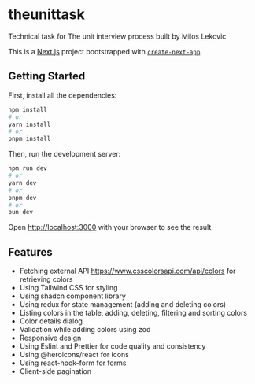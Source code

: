 # theunittask

Technical task for The unit interview process built by Milos Lekovic

This is a [Next.js](https://nextjs.org/) project bootstrapped with [`create-next-app`](https://github.com/vercel/next.js/tree/canary/packages/create-next-app).

## Getting Started

First, install all the dependencies:

```bash
npm install
# or
yarn install
# or
pnpm install
```

Then, run the development server:

```bash
npm run dev
# or
yarn dev
# or
pnpm dev
# or
bun dev
```

Open [http://localhost:3000](http://localhost:3000) with your browser to see the result.

## Features

- Fetching external API https://www.csscolorsapi.com/api/colors for retrieving colors
- Using Tailwind CSS for styling
- Using shadcn component library
- Using redux for state management (adding and deleting colors)
- Listing colors in the table, adding, deleting, filtering and sorting colors
- Color details dialog
- Validation while adding colors using zod
- Responsive design
- Using Eslint and Prettier for code quality and consistency
- Using @heroicons/react for icons
- Using react-hook-form for forms
- Client-side pagination
